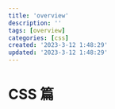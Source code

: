 ```yaml
---
title: 'overview'
description: ''
tags: [overview]
categories: [css]
created: '2023-3-12 1:48:29'
updated: '2023-3-12 1:48:29'
---
```


# CSS 篇